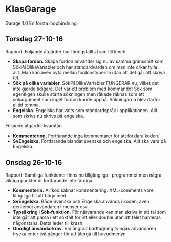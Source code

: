 # KlasGarage
Garage 1.0 En första ihopbindning

## Torsdag 27-10-16
Rapport: Följande åtgärder har färdigställts fram till lunch:
* **Skapa fordon.** Skapa fordon använder sig nu av samma gränssnitt som SökPåOlikaVariabler och har standardvärden om man inte orkar fylla i allt. Man kan även byta mellan fordonstyperna utan att det går att skriva fel.
* **Sök på olika variabler.** SökPåOlikaVariabler FUNGERAR nu, vilket det inte gjorde tidigare. Det var ett problem med kommandot Sök som egentligen skulle starta sökningen men råkade räknas som ett sökargument som inget fordon kunde uppnå. Sökningarna blev därför alltid tomma.
* **Engelska.** Engelska har valts som standardspråk i applikationen. Allt som skrivs nu skrivs på engelska.

Följande åtgärder kvarstår:
* **Kommentering.** Fortfarande inga kommentarer för att förklara koden.
* **SvEngelska.** Fortfarande blandat svenska och engelska. Allt ska vara på Engelska.

## Onsdag 26-10-16
Rapport: Samtliga funktioner finns nu tillgängliga i programmet men några viktiga punkter är fortfarande inte färdiga:
* **Kommenterin.** All kod saknar kommentering. XML-comments vore lämpliga till att börja med.
* **SvEngelska.** Både Svenska och Engelska används i koden, även gentemot användaren i menyer osv.
* **Typsäkring i Sök-funktion.** För närvarande kan man skriva in ett tal som inte går att parsa i ett sökfält för int eller double utan att felet hanteras någonstans. Detta leder till krash.
* **Onödigt användarkrav.** Vid ångrad borttagning tvingas användaren trycka enter två gånger för att återgå till huvudmenyn
